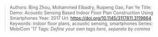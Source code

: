 > Authors: Bing Zhou, Mohammed Elbadry, Ruipeng Gao, Fan Ye
> Title: Demo: Acoustic Sensing Based Indoor Floor Plan Construction Using Smartphones
> Year: 2017
> Url: https://doi.org/10.1145/3117811.3119864
> Keywords: indoor floor plans, acoustic sensing, smartphones
> Series: MobiCom '17
> Tags: *Define your own tags here, separate by comma*